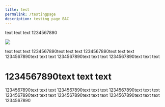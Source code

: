 ```yaml
---
title: test
permalink: /testingpage
description: testing page BAC
---
```

text text text
1234567890

![](/images/bioethics-resources.jpg)

text text text
1234567890text text text
1234567890text text text
1234567890text text text
1234567890text text text
1234567890text text text

# 1234567890text text text

1234567890text text text
1234567890text text text
1234567890text text text
1234567890text text text
1234567890text text text
1234567890text text text
1234567890